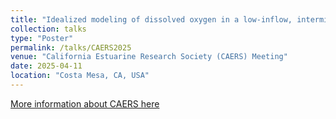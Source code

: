 ```yaml
---
title: "Idealized modeling of dissolved oxygen in a low-inflow, intermittently-closed estuary"
collection: talks
type: "Poster"
permalink: /talks/CAERS2025
venue: "California Estuarine Research Society (CAERS) Meeting"
date: 2025-04-11
location: "Costa Mesa, CA, USA"
---
```


[More information about CAERS here](https://www.cerf.science/index.php?option=com_jevents&task=icalrepeat.detail&evid=206&Itemid=131&year=2025&month=04&day=11&title=caers-annual-meeting&uid=db0e2b07fe1e28d19f4946d22eb58b9f)

